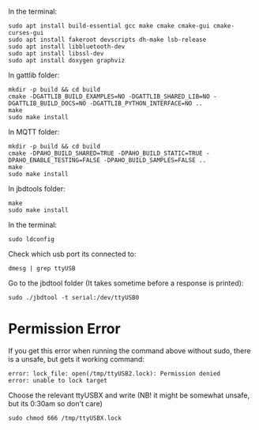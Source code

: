 In the terminal:

    sudo apt install build-essential gcc make cmake cmake-gui cmake-curses-gui
    sudo apt install fakeroot devscripts dh-make lsb-release
    sudo apt install libbluetooth-dev
    sudo apt install libssl-dev
    sudo apt install doxygen graphviz

In gattlib folder:

    mkdir -p build && cd build
    cmake -DGATTLIB_BUILD_EXAMPLES=NO -DGATTLIB_SHARED_LIB=NO -DGATTLIB_BUILD_DOCS=NO -DGATTLIB_PYTHON_INTERFACE=NO ..
    make
    sudo make install

In MQTT folder:

    mkdir -p build && cd build
    cmake -DPAHO_BUILD_SHARED=TRUE -DPAHO_BUILD_STATIC=TRUE -DPAHO_ENABLE_TESTING=FALSE -DPAHO_BUILD_SAMPLES=FALSE ..
    make
    sudo make install

In jbdtools folder:

    make
    sudo make install

In the terminal:

    sudo ldconfig

Check which usb port its connected to:

    dmesg | grep ttyUSB

Go to the jbdtool folder (It takes sometime before a response is printed):

    sudo ./jbdtool -t serial:/dev/ttyUSB0

# Permission Error
If you get this error when running the command above without sudo, there is a unsafe, but gets it working command:
    
    error: lock_file: open(/tmp/ttyUSB2.lock): Permission denied
    error: unable to lock target

Choose the relevant ttyUSBX and write (NB! it might be somewhat unsafe, but its 0:30am so don't care)

    sudo chmod 666 /tmp/ttyUSBX.lock
